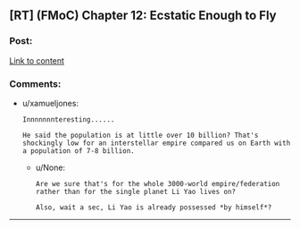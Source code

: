 ## [RT] (FMoC) Chapter 12: Ecstatic Enough to Fly

### Post:

[Link to content](https://friendshipispower.wordpress.com/2016/11/09/chapter-12-ecstatic-enough-to-fly/)

### Comments:

- u/xamueljones:
  ```
  Innnnnnnteresting......

  He said the population is at little over 10 billion? That's shockingly low for an interstellar empire compared us on Earth with a population of 7-8 billion.
  ```

  - u/None:
    ```
    Are we sure that's for the whole 3000-world empire/federation rather than for the single planet Li Yao lives on?

    Also, wait a sec, Li Yao is already possessed *by himself*?
    ```

---

